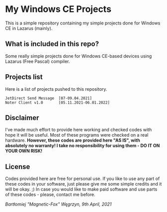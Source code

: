 # My Windows CE Projects

This is a simple repository containing my simple projects done for Windows CE in Lazarus (mainly).

## What is included in this repo?

Some really simple projects done for Windows CE-based devices using Lazarus (Free Pascal) compiler.

## Projects list

Here is a list of projects pushed to this repository.

```
JetDirect Send Message  [07-09.04.2021]
Noter Client v1.0       [05.11.2021-06.01.2022]
```

## Disclaimer

I've made much effort to provide here working and checked codes with hope it will be useful. Most of these programs were checked on a real hardware.
**However, these codes are provided here "AS IS", with absolutely no warranty! I take no responsibility for using them - DO IT ON YOUR OWN RISK!**

## License

Codes provided here are free for personal use.
If you like to use any part of these codes in your software, just please give me some simple credits and it will be okay. ;)
In case you would like to make paid software and use parts of these codes - please, contact me before.

*Bartłomiej "Magnetic-Fox" Węgrzyn,
9th April, 2021*
